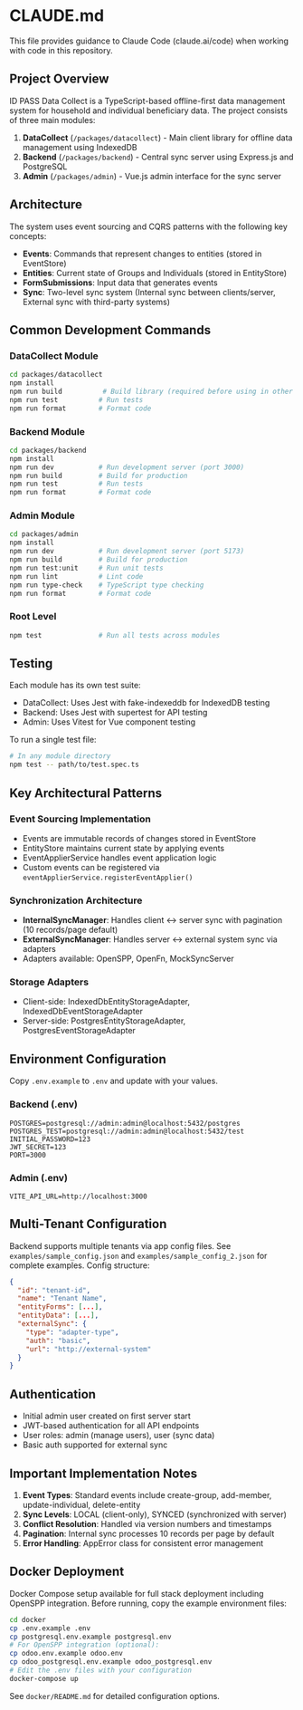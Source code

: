 # CLAUDE.md

This file provides guidance to Claude Code (claude.ai/code) when working with code in this repository.

## Project Overview

ID PASS Data Collect is a TypeScript-based offline-first data management system for household and individual beneficiary data. The project consists of three main modules:

1. **DataCollect** (`/packages/datacollect`) - Main client library for offline data management using IndexedDB
2. **Backend** (`/packages/backend`) - Central sync server using Express.js and PostgreSQL  
3. **Admin** (`/packages/admin`) - Vue.js admin interface for the sync server

## Architecture

The system uses event sourcing and CQRS patterns with the following key concepts:

- **Events**: Commands that represent changes to entities (stored in EventStore)
- **Entities**: Current state of Groups and Individuals (stored in EntityStore)
- **FormSubmissions**: Input data that generates events
- **Sync**: Two-level sync system (Internal sync between clients/server, External sync with third-party systems)

## Common Development Commands

### DataCollect Module
```bash
cd packages/datacollect
npm install
npm run build          # Build library (required before using in other modules)
npm run test          # Run tests
npm run format        # Format code
```

### Backend Module
```bash
cd packages/backend
npm install
npm run dev           # Run development server (port 3000)
npm run build         # Build for production
npm run test          # Run tests
npm run format        # Format code
```

### Admin Module
```bash
cd packages/admin
npm install
npm run dev           # Run development server (port 5173)
npm run build         # Build for production
npm run test:unit     # Run unit tests
npm run lint          # Lint code
npm run type-check    # TypeScript type checking
npm run format        # Format code
```

### Root Level
```bash
npm test              # Run all tests across modules
```

## Testing

Each module has its own test suite:
- DataCollect: Uses Jest with fake-indexeddb for IndexedDB testing
- Backend: Uses Jest with supertest for API testing
- Admin: Uses Vitest for Vue component testing

To run a single test file:
```bash
# In any module directory
npm test -- path/to/test.spec.ts
```

## Key Architectural Patterns

### Event Sourcing Implementation
- Events are immutable records of changes stored in EventStore
- EntityStore maintains current state by applying events
- EventApplierService handles event application logic
- Custom events can be registered via `eventApplierService.registerEventApplier()`

### Synchronization Architecture
- **InternalSyncManager**: Handles client ↔ server sync with pagination (10 records/page default)
- **ExternalSyncManager**: Handles server ↔ external system sync via adapters
- Adapters available: OpenSPP, OpenFn, MockSyncServer

### Storage Adapters
- Client-side: IndexedDbEntityStorageAdapter, IndexedDbEventStorageAdapter
- Server-side: PostgresEntityStorageAdapter, PostgresEventStorageAdapter

## Environment Configuration

Copy `.env.example` to `.env` and update with your values.

### Backend (.env)
```env
POSTGRES=postgresql://admin:admin@localhost:5432/postgres
POSTGRES_TEST=postgresql://admin:admin@localhost:5432/test
INITIAL_PASSWORD=123
JWT_SECRET=123
PORT=3000
```

### Admin (.env)
```env
VITE_API_URL=http://localhost:3000
```

## Multi-Tenant Configuration

Backend supports multiple tenants via app config files. See `examples/sample_config.json` and `examples/sample_config_2.json` for complete examples. Config structure:
```json
{
  "id": "tenant-id",
  "name": "Tenant Name",
  "entityForms": [...],
  "entityData": [...],
  "externalSync": {
    "type": "adapter-type",
    "auth": "basic",
    "url": "http://external-system"
  }
}
```

## Authentication

- Initial admin user created on first server start
- JWT-based authentication for all API endpoints
- User roles: admin (manage users), user (sync data)
- Basic auth supported for external sync

## Important Implementation Notes

1. **Event Types**: Standard events include create-group, add-member, update-individual, delete-entity
2. **Sync Levels**: LOCAL (client-only), SYNCED (synchronized with server)
3. **Conflict Resolution**: Handled via version numbers and timestamps
4. **Pagination**: Internal sync processes 10 records per page by default
5. **Error Handling**: AppError class for consistent error management

## Docker Deployment

Docker Compose setup available for full stack deployment including OpenSPP integration. Before running, copy the example environment files:

```bash
cd docker
cp .env.example .env
cp postgresql.env.example postgresql.env
# For OpenSPP integration (optional):
cp odoo.env.example odoo.env
cp odoo_postgresql.env.example odoo_postgresql.env
# Edit the .env files with your configuration
docker-compose up
```

See `docker/README.md` for detailed configuration options.